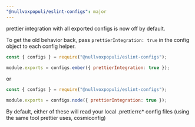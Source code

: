 ```yaml
---
"@nullvoxpopuli/eslint-configs": major
---
```


prettier integration with all exported configs is now off by default.

To get the old behavior back, pass `prettierIntegration: true` in the
config object to each config helper.

```js
const { configs } = require("@nullvoxpopuli/eslint-configs");

module.exports = configs.ember({ prettierIntegration: true });
```

or

```js
const { configs } = require("@nullvoxpopuli/eslint-configs");

module.exports = configs.node({ prettierIntegration: true });
```

By default, either of these will read your local .prettierrc\* config files
(using the same tool prettier uses, cosmiconfig)
